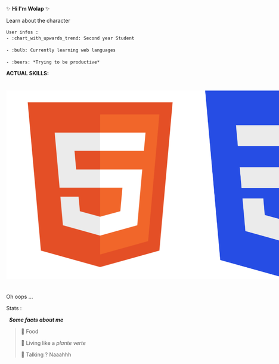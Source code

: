 
:sparkles: **Hi I'm Wolap** :sparkles: 

Learn about the character 
```
User infos :
- :chart_with_upwards_trend: Second year Student 

- :bulb: Currently learning web languages 

- :beers: *Trying to be productive*
```

**ACTUAL SKILLS:** 

<div style="display: flex; align-items: center;">
    <img src="img/html_logo.png" alt="html" style="height: 50">
    <img src="img/css_logo.png" alt="css" style="height: 45">
    <img src="img/js_logo.png" alt="js" style="height: 50">
    <img src="img/php_logo.png" alt="php" style="height: 50">
    <img src="img/mysql_logo.png" alt="mysql" style="height: 30; width: 15%" >
    <img src="img/python_logo.png" alt="python" style="height:50">
    <img src="img/figma_logo.png" alt="figma" style="height: 50; width:">
    <img src="img/apex_logo.png" alt="apex" style="height: 50">
</div>

<p> Oh oops ...</p>

Stats : 


&nbsp;
***Some facts about me*** 

> :bento: Food
>
> :seedling: Living like a *plante verte*
>
> :speech_balloon: Talking ? Naaahhh
>